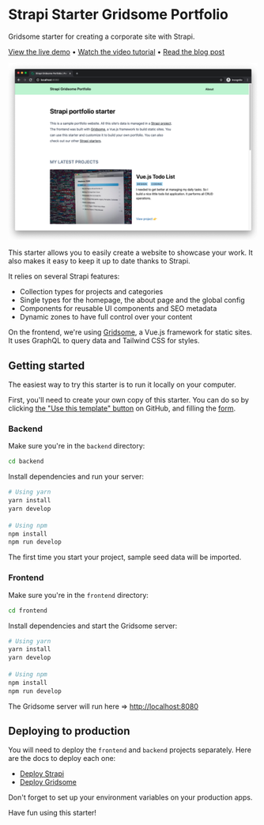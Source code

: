# Strapi Starter Gridsome Portfolio

Gridsome starter for creating a corporate site with Strapi.

[View the live demo](https://strapi-starter-gridsome-portfolio.vercel.app/) • [Watch the video tutorial](https://www.youtube.com/watch?v=4g3Pzj-wdXo&feature=youtu.be) • [Read the blog post](https://strapi.io/blog/strapi-starter-gridsome-portfolio)

[![screen](medias/screen-website.png)](https://strapi-starter-gridsome-portfolio.vercel.app/)

This starter allows you to easily create a website to showcase your work. It also makes it easy to keep it up to date thanks to Strapi.

It relies on several Strapi features:

* Collection types for projects and categories
* Single types for the homepage, the about page and the global config
* Components for reusable UI components and SEO metadata
* Dynamic zones to have full control over your content

On the frontend, we're using [Gridsome](https://gridsome.org/), a Vue.js framework for static sites. It uses GraphQL to query data and Tailwind CSS for styles.

## Getting started

The easiest way to try this starter is to run it locally on your computer.

First, you'll need to create your own copy of this starter. You can do so by clicking [the "Use this template" button](https://github.com/strapi/strapi-starter-gridsome-portfolio/generate) on GitHub, and filling the [form](https://docs.github.com/en/github/creating-cloning-and-archiving-repositories/creating-a-repository-from-a-template).

### Backend

Make sure you're in the `backend` directory:

```bash
cd backend
```

Install dependencies and run your server:

```bash
# Using yarn
yarn install
yarn develop

# Using npm
npm install
npm run develop
```

The first time you start your project, sample seed data will be imported.

### Frontend

Make sure you're in the `frontend` directory:

```bash
cd frontend
```

Install dependencies and start the Gridsome server:

```bash
# Using yarn
yarn install
yarn develop

# Using npm
npm install
npm run develop
```

The Gridsome server will run here => [http://localhost:8080](http://localhost:8080)

## Deploying to production

You will need to deploy the `frontend` and `backend` projects separately. Here are the docs to deploy each one:

* [Deploy Strapi](https://strapi.io/documentation/v3.x/admin-panel/deploy.html#deployment)
* [Deploy Gridsome](https://gridsome.org/docs/deployment/)

Don't forget to set up your environment variables on your production apps.

Have fun using this starter!
